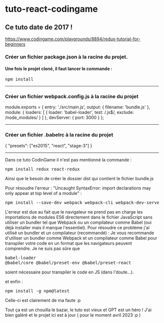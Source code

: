 # tuto-react-codingame
## Ce tuto date de 2017 !
https://www.codingame.com/playgrounds/8894/redux-tutorial-for-beginners

### Créer un fichier package.json à la racine du projet.
#### Une fois le projet cloné, il faut lancer le commande :

<pre>npm install</pre>

---------------------------------------------------

### Créer un fichier webpack.config.js à la racine du projet

module.exports = {
    entry: './src/main.js',
    output: {
        filename: 'bundle.js'
    },
    module: {
        loaders: [
        {
            loader: 'babel-loader',
            test: /\.js$/,
            exclude: /node_modules/
        }
        ]
    },
    devServer: {
        port: 3000
    }
};


---------------------------------------------------

### Créer un fichier .babelrc à la racine du projet

{
  "presets": ["es2015", "react", "stage-3"]
}

---------------------------------------------------

Dans ce tuto CodinGame il n'est pas mentionné la commande :
<pre>npm install redux react-redux</pre>

Ainsi que le besoin de créer le dossier dist qui contient le fichier bundle.js

Pour résoudre l'erreur : "Uncaught SyntaxError: import declarations may only appear at top level of a module" : 
<pre>npm install --save-dev webpack webpack-cli webpack-dev-server babel-loader @babel/core @babel/preset-env @babel/preset-react
</pre>
L'erreur est due au fait que le navigateur ne prend pas en charge les importations de modules ES6 directement 
dans le fichier JavaScript sans utiliser un bundler tel que Webpack ou un compilateur comme Babel (oui déjà installer mais il manque l'essentiel).
Pour résoudre ce problème j'ai utilisé un bundler et un compilateur (recommandé) :
Je vous recommande d'utiliser un bundler comme Webpack et un compilateur comme Babel pour transpiler votre code en un format que 
les navigateurs peuvent comprendre.
Je ne suis pas sûre que <pre>babel-loader @babel/core @babel/preset-env @babel/preset-react</pre> 
soient nécessaire pour transpiler le code en JS (dans l'doute...).

et enfin :
<pre>npm install -g npm@latest</pre> 
Celle-ci est clairement de ma faute :p 

Tout ça est un chouilla le bazar, le tuto est vieux et GPT est un héro !
J'ai bien galéré et le projet ici est à jour ( pour le moment avril 2023 :p )
